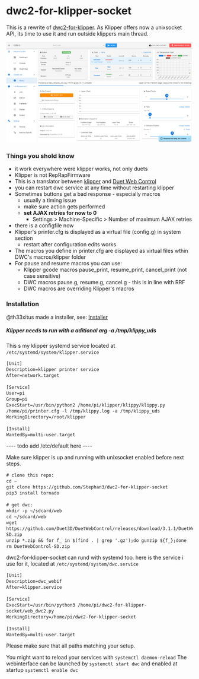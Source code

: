 # dwc2-for-klipper-socket

This is a rewrite of [dwc2-for-klipper](https://github.com/Stephan3/dwc2-for-klipper). As Klipper offers now a unixsocket API,
its time to use it and run outside klippers main thread.

![screen](screenshots/screen.PNG?raw=true "screen")

### Things you shold know
- it work everywhere were klipper works, not only duets
- Klipper is not RepRapFirmware
- This is a translator between [klipper](https://github.com/KevinOConnor/klipper) and [Duet Web Control](https://github.com/Duet3D/DuetWebControl)
- you can restart dwc service at any time without restarting klipper
- Sometimes buttons get a bad response - especially macros
  - usually a timing issue
  - make sure action gets performed
  - **set AJAX retries  for now to 0**
    - Settings > Machine-Specific > Number of maximum AJAX retries
- there is a configfile now 
- Klipper's printer.cfg is displayed as a virtual file (config.g) in system section
    - restart after configuration edits works
- The macros you define in printer.cfg are displayed as virtual files wthin DWC's macros/klipper folder
- For pause and resume macros you can use:
    - Klipper gcode macros pause_print, resume_print, cancel_print (not case sensitive)
    - DWC macros pause.g, resume.g, cancel.g - this is in line with RRF
    - DWC macros are overriding Klipper's macros

### Installation ###

@th33xitus made a installer, see:
[Installer](https://github.com/th33xitus/kiauh)

##### Klipper needs to run with a aditional arg -a /tmp/klippy_uds ####

This s my klipper systemd service located at ```/etc/systemd/system/klipper.service```
```
[Unit]
Description=klipper printer service
After=network.target

[Service]
User=pi
Group=pi
ExecStart=/usr/bin/python2 /home/pi/klipper/klippy/klippy.py /home/pi/printer.cfg -l /tmp/klippy.log -a /tmp/klippy_uds
WorkingDirectory=/root/klipper

[Install]
WantedBy=multi-user.target
```

---- todo add /etc/default here ----

Make sure klipper is up and running with unixsocket enabled before next steps.

```
# clone this repo:
cd ~
git clone https://github.com/Stephan3/dwc2-for-klipper-socket
pip3 install tornado

# get dwc:
mkdir -p ~/sdcard/web
cd ~/sdcard/web
wget https://github.com/Duet3D/DuetWebControl/releases/download/3.1.1/DuetWebControl-SD.zip
unzip *.zip && for f_ in $(find . | grep '.gz');do gunzip ${f_};done
rm DuetWebControl-SD.zip
```

dwc2-for-klipper-socket can rund with systemd too. here is the service i use for it, located at ```/etc/systemd/system/dwc.service```
```
[Unit]
Description=dwc_webif
After=klipper.service

[Service]
ExecStart=/usr/bin/python3 /home/pi/dwc2-for-klipper-socket/web_dwc2.py
WorkingDirectory=/home/pi/dwc2-for-klipper-socket

[Install]
WantedBy=multi-user.target
```
Please make sure that all paths matching your setup. 

You might want to reload your services with ```systemctl daemon-reload```
The webinterface can be launched by ```systemctl start dwc``` and enabled at startup ```systemctl enable dwc```
